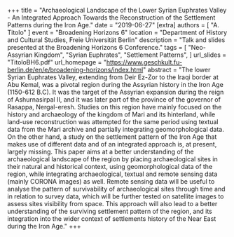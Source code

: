 +++
title = "Archaeological Landscape of the Lower Syrian Euphrates Valley - An Integrated Approach Towards the Reconstruction of the Settlement Patterns during the Iron Age."
date = "2019-06-27"
[extra]
authors = [ "A. Titolo" ]
event = "Broadening Horizons 6"
location = "Department of History and Cultural Studies, Freie Universität Berlin"
description = "Talk and slides presented at the Broadening Horizons 6 Conference."
tags = [
  "Neo-Assyrian Kingdom",
  "Syrian Euphrates",
  "Settlement Patterns",
]
url_slides = "TitoloBH6.pdf"
url_homepage = "https://www.geschkult.fu-berlin.de/en/e/broadening-horizons/index.html"
abstract = "The lower Syrian Euphrates Valley, extending from Deir Ez-Zor to the Iraqi border at Abu Kemal, was a pivotal region during the Assyrian history in the Iron Age (1150-612 B.C). It was the target of the Assyrian expansion during the reign of Ashurnasirpal II, and it was later part of the province of the governor of Rasappa, Nergal-eresh. Studies on this region have mainly focused on the history and archaeology of the kingdom of Mari and its hinterland, while land-use reconstruction was attempted for the same period using textual data from the Mari archive and partially integrating geomorphological data. On the other hand, a study on the settlement pattern of the Iron Age that makes use of different data and of an integrated approach is, at present, largely missing. This paper aims at a better understanding of the archaeological landscape of the region by placing archaeological sites in their natural and historical context, using geomorphological data of the region, while integrating archaeological, textual and remote sensing data (mainly CORONA images) as well. Remote sensing data will be useful to analyse the pattern of survivability of archaeological sites through time and in relation to survey data, which will be further tested on satellite images to assess sites visibility from space. This approach will also lead to a better understanding of the surviving settlement pattern of the region, and its integration into the wider context of settlements history of the Near East during the Iron Age."
+++